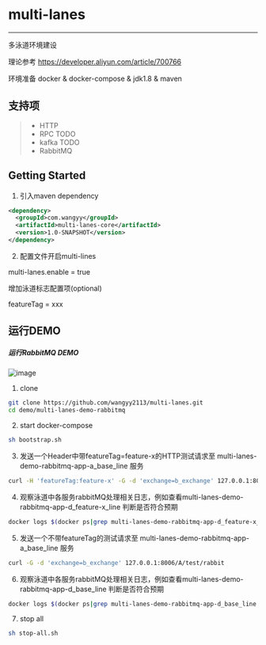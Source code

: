 # multi-lanes
---------------

多泳道环境建设

理论参考 https://developer.aliyun.com/article/700766

环境准备
docker & docker-compose & jdk1.8 & maven



支持项
---------------

> * HTTP
> * RPC       TODO
> * kafka     TODO
> * RabbitMQ



Getting Started
---------------

1. 引入maven dependency

```xml
<dependency>
  <groupId>com.wangyy</groupId>
  <artifactId>multi-lanes-core</artifactId>
  <version>1.0-SNAPSHOT</version>
</dependency>
```

2. 配置文件开启multi-lines

multi-lanes.enable = true

增加泳道标志配置项(optional)

featureTag = xxx

运行DEMO
---------------

##### 运行RabbitMQ DEMO

![image](https://github.com/wangyy2113/multi-lanes/blob/main/demo/multi-lanes-demo-rabbitmq/multi-lanes-demo-rabbitmq.png)

1. clone
```sh
git clone https://github.com/wangyy2113/multi-lanes.git
cd demo/multi-lanes-demo-rabbitmq
```

2. start docker-compose
```sh
sh bootstrap.sh
```

3. 发送一个Header中带featureTag=feature-x的HTTP测试请求至 multi-lanes-demo-rabbitmq-app-a_base_line 服务
```sh
curl -H 'featureTag:feature-x' -G -d 'exchange=b_exchange' 127.0.0.1:8006/A/test/rabbit
```


4. 观察泳道中各服务rabbitMQ处理相关日志，例如查看multi-lanes-demo-rabbitmq-app-d_feature-x_line 判断是否符合预期
```sh
docker logs $(docker ps|grep multi-lanes-demo-rabbitmq-app-d_feature-x_line| awk '{print $1}') |grep 'multi-lanes=RabbitMQ'
```

5. 发送一个不带featureTag的测试请求至 multi-lanes-demo-rabbitmq-app-a_base_line 服务
```sh
curl -G -d 'exchange=b_exchange' 127.0.0.1:8006/A/test/rabbit
```

6. 观察泳道中各服务rabbitMQ处理相关日志，例如查看multi-lanes-demo-rabbitmq-app-d_base_line 判断是否符合预期
```sh
docker logs $(docker ps|grep multi-lanes-demo-rabbitmq-app-d_base_line| awk '{print $1}') |grep 'multi-lanes=RabbitMQ'
```

7. stop all
```sh
sh stop-all.sh
```

